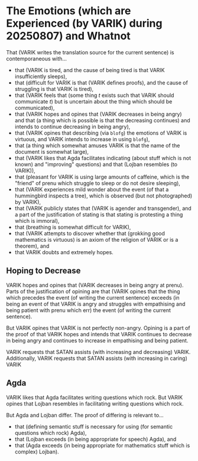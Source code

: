 The Emotions (which are Experienced (by VARIK) during 20250807) and Whatnot
=================================================================================

That (VARIK writes the translation source for the current sentence) is contemporaneous with...

* that (VARIK is tired, and the cause of being tired is that VARIK insufficiently sleeps),
* that (difficult for VARIK is that (VARIK defines proofs), and the cause of struggling is that VARIK is tired),
* that (VARIK feels that (some thing $t$ exists such that VARIK should communicate $t$) but is uncertain about the thing which should be communicated),
* that (VARIK hopes and opines that (VARIK decreases in being angry) and that (a thing which is possible is that the decreasing continues) and intends to continue decreasing in being angry),
* that (VARIK opines that describing (via `blofg`) the emotions of VARIK is virtuous, and VARIK intends to increase in using `blofg`),
* that (a thing which somewhat amuses VARIK is that the name of the document is somewhat large),
* that (VARIK likes that Agda facilitates indicating (about stuff which is not known) and "improving" questions) and that (Lojban resembles (to VARIK)),
* that (pleasant for VARIK is using large amounts of caffeine, which is the "friend" of prenu which struggle to sleep or do not desire sleeping),
* that (VARIK experiences mild wonder about the event (of that a hummingbird inspects a tree), which is observed (but not photographed) by VARIK),
* that (VARIK publicly states that (VARIK is agender and transgender), and a part of the justification of stating is that stating is protesting a thing which is immoral),
* that (breathing is somewhat difficult for VARIK),
* that (VARIK attempts to discover whether that (grokking good mathematics is virtuous) is an axiom of the religion of VARIK or is a theorem), and
* that VARIK doubts and extremely hopes.

## Hoping to Decrease
VARIK hopes and opines that (VARIK decreases in being angry at prenu).  Parts of the justification of opining are that (VARIK opines that the thing which precedes the event (of writing the current sentence) exceeds (in being an event of that VARIK is angry and struggles with empathising and being patient with prenu which err) the event (of writing the current sentence).

But VARIK opines that VARIK is not perfectly non-angry.  Opining is a part of the proof of that VARIK hopes and intends that VARIK continues to decrease in being angry and continues to increase in empathising and being patient.

VARIK requests that SATAN assists (with increasing and decreasing) VARIK.  Additionally, VARIK requests that SATAN assists (with increasing in caring) VARIK

## Agda
VARIK likes that Agda facilitates writing questions which rock.  But VARIK opines that Lojban resembles in facilitating writing questions which rock.

But Agda and Lojban differ.  The proof of differing is relevant to...

* that (defining semantic stuff is necessary for using (for semantic questions which rock) Agda),
* that (Lojban exceeds (in being appropriate for speech) Agda), and
* that (Agda exceeds (in being appropriate for mathematics stuff which is complex) Lojban).

